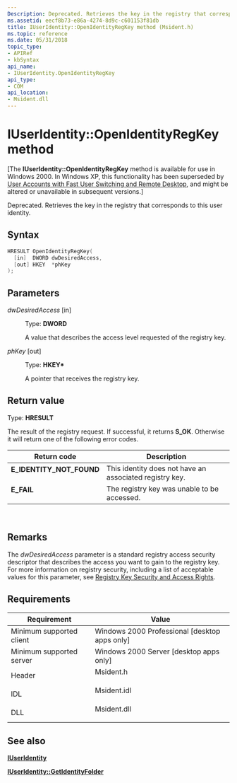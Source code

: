 ```yaml
---
Description: Deprecated. Retrieves the key in the registry that corresponds to this user identity.
ms.assetid: eecf8b73-e86a-4274-8d9c-c601153f81db
title: IUserIdentity::OpenIdentityRegKey method (Msident.h)
ms.topic: reference
ms.date: 05/31/2018
topic_type: 
- APIRef
- kbSyntax
api_name: 
- IUserIdentity.OpenIdentityRegKey
api_type: 
- COM
api_location: 
- Msident.dll
---
```


# IUserIdentity::OpenIdentityRegKey method

\[The **IUserIdentity::OpenIdentityRegKey** method is available for use in Windows 2000. In Windows XP, this functionality has been superseded by [User Accounts with Fast User Switching and Remote Desktop](fastuserswitching.md), and might be altered or unavailable in subsequent versions.\]

Deprecated. Retrieves the key in the registry that corresponds to this user identity.

## Syntax


```C++
HRESULT OpenIdentityRegKey(
  [in]  DWORD dwDesiredAccess,
  [out] HKEY  *phKey
);
```



## Parameters

<dl> <dt>

*dwDesiredAccess* \[in\]
</dt> <dd>

Type: **DWORD**

A value that describes the access level requested of the registry key.

</dd> <dt>

*phKey* \[out\]
</dt> <dd>

Type: **HKEY\***

A pointer that receives the registry key.

</dd> </dl>

## Return value

Type: **HRESULT**

The result of the registry request. If successful, it returns **S\_OK**. Otherwise it will return one of the following error codes.



| Return code                                                                                            | Description                                                        |
|--------------------------------------------------------------------------------------------------------|--------------------------------------------------------------------|
| <dl> <dt>**E\_IDENTITY\_NOT\_FOUND**</dt> </dl> | This identity does not have an associated registry key.<br/> |
| <dl> <dt>**E\_FAIL**</dt> </dl>                 | The registry key was unable to be accessed.<br/>             |



 

## Remarks

The *dwDesiredAccess* parameter is a standard registry access security descriptor that describes the access you want to gain to the registry key. For more information on registry security, including a list of acceptable values for this parameter, see [Registry Key Security and Access Rights](../sysinfo/registry-key-security-and-access-rights.md).

## Requirements



| Requirement | Value |
|-------------------------------------|----------------------------------------------------------------------------------------|
| Minimum supported client<br/> | Windows 2000 Professional \[desktop apps only\]<br/>                             |
| Minimum supported server<br/> | Windows 2000 Server \[desktop apps only\]<br/>                                   |
| Header<br/>                   | <dl> <dt>Msident.h</dt> </dl>   |
| IDL<br/>                      | <dl> <dt>Msident.idl</dt> </dl> |
| DLL<br/>                      | <dl> <dt>Msident.dll</dt> </dl> |



## See also

<dl> <dt>

[**IUserIdentity**](iuseridentity.md)
</dt> <dt>

[**IUserIdentity::GetIdentityFolder**](iuseridentity-getidentityfolder.md)
</dt> </dl>

 

 

